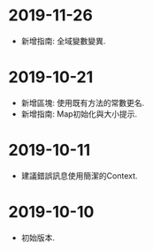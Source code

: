 # 2019-11-26

- 新增指南: 全域變數變異.

# 2019-10-21

- 新增區塊: 使用既有方法的常數更名.
- 新增指南: Map初始化與大小提示.

# 2019-10-11

- 建議錯誤訊息使用簡潔的Context.

# 2019-10-10

- 初始版本.
